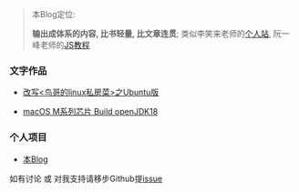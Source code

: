>  本Blog定位:
>
> **输出成体系的内容, 比书轻量, 比文章连贯**; 类似李笑来老师的[个人站](https://lixiaolai.com/), 阮一峰老师的[JS教程](https://wangdoc.com/javascript/)

### 文字作品

- [改写<鸟哥的linux私房菜>之Ubuntu版](/linux/)

- [macOS M系列芯片 Build openJDK18](/java/)



### 个人项目

- [本Blog](https://github.com/lijileiGood/lijileiGood.github.io)







如有讨论 或 对我支持请移步Github提[issue](https://github.com/lijileiGood/lijileiGood.github.io/issues)